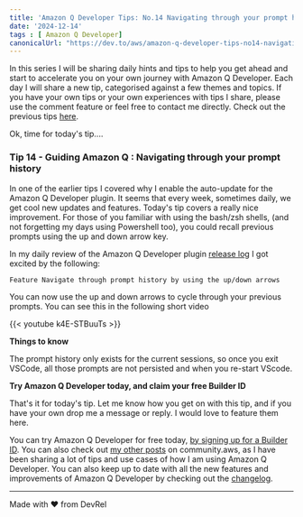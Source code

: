 ```yaml
---
title: 'Amazon Q Developer Tips: No.14 Navigating through your prompt history'
date: '2024-12-14'
tags : [ Amazon Q Developer]
canonicalUrl: "https://dev.to/aws/amazon-q-developer-tips-no14-navigating-through-your-prompt-history-3mel"
---
```


In this series I will be sharing daily hints and tips to help you get ahead and start to accelerate you on your own journey with Amazon Q Developer. Each day I will share a new tip, categorised against a few themes and topics. If you have your own tips or your own experiences with tips I share, please use the comment feature or feel free to contact me directly. Check out the previous tips [here](https://dev.to/aws/amazon-q-developer-tips-no13-generating-perfect-functions-h1i).

Ok, time for today's tip....

### Tip 14 - Guiding Amazon Q : Navigating through your prompt history

In one of the earlier tips I covered why I enable the auto-update for the Amazon Q Developer plugin. It seems that every week, sometimes daily, we get cool new updates and features. Today's tip covers a really nice improvement. For those of you familiar with using the bash/zsh shells, (and not forgetting my days using Powershell too), you could recall previous prompts using the up and down arrow key.

In my daily review of the Amazon Q Developer plugin [release log](https://github.com/aws/aws-toolkit-vscode/releases) I got excited by the following:

```
Feature Navigate through prompt history by using the up/down arrows
```

You can now use the up and down arrows to cycle through your previous prompts. You can see this in the following short video

{{< youtube k4E-STBuuTs >}}

**Things to know**

The prompt history only exists for the current sessions, so once you exit VSCode, all those prompts are not persisted and when you re-start VScode.


**Try Amazon Q Developer today, and claim your free Builder ID**

That's it for today's tip. Let me know how you get on with this tip, and if you have your own drop me a message or reply. I would love to feature them here.

You can try Amazon Q Developer for free today, [by signing up for a Builder ID](https://community.aws/builderid?trk=34e0ecce-8101-42c4-840a-fe6170420294&sc_channel=el). You can also check out [my other posts](https://community.aws/@ricsueaws) on community.aws, as I have been sharing a lot of tips and use cases of how I am using Amazon Q Developer. You can also keep up to date with all the new features and improvements of Amazon Q Developer by checking out the [changelog](https://aws.amazon.com/developer/generative-ai/amazon-q/change-log/).


---
Made with ♥ from DevRel
